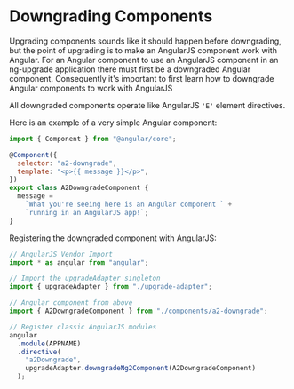 # Downgrading Components

Upgrading components sounds like it should happen before downgrading, but the point of upgrading is to make an AngularJS component work with Angular. For an Angular component to use an AngularJS component in an ng-upgrade application there must first be a downgraded Angular component. Consequently it's important to first learn how to downgrade Angular components to work with AngularJS

All downgraded components operate like AngularJS `'E'` element directives.

Here is an example of a very simple Angular component:

```javascript
import { Component } from "@angular/core";

@Component({
  selector: "a2-downgrade",
  template: "<p>{{ message }}</p>",
})
export class A2DowngradeComponent {
  message =
    `What you're seeing here is an Angular component ` +
    `running in an AngularJS app!`;
}
```

Registering the downgraded component with AngularJS:

```javascript
// AngularJS Vendor Import
import * as angular from "angular";

// Import the upgradeAdapter singleton
import { upgradeAdapter } from "./upgrade-adapter";

// Angular component from above
import { A2DowngradeComponent } from "./components/a2-downgrade";

// Register classic AngularJS modules
angular
  .module(APPNAME)
  .directive(
    "a2Downgrade",
    upgradeAdapter.downgradeNg2Component(A2DowngradeComponent)
  );
```
